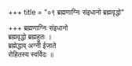 +++
title = "०९ ब्रह्मणाग्निः संइधानो ब्रह्मवृद्धो"

+++
ब्रह्मणाग्निः संइधानो  
ब्रह्मवृद्धो ब्रह्महुतः ।  
ब्रह्मेद्धाव् अग्नी ईजाते  
रोहितस्य स्वर्विदः ॥